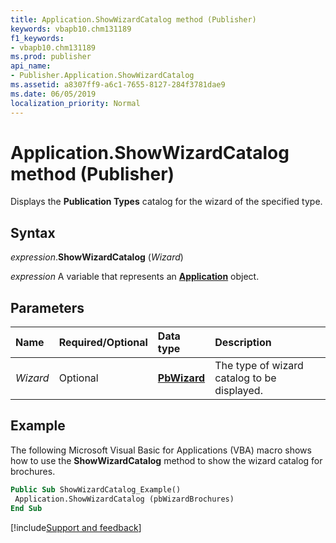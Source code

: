 ```yaml
---
title: Application.ShowWizardCatalog method (Publisher)
keywords: vbapb10.chm131189
f1_keywords:
- vbapb10.chm131189
ms.prod: publisher
api_name:
- Publisher.Application.ShowWizardCatalog
ms.assetid: a8307ff9-a6c1-7655-8127-284f3781dae9
ms.date: 06/05/2019
localization_priority: Normal
---
```



# Application.ShowWizardCatalog method (Publisher)

Displays the **Publication Types** catalog for the wizard of the specified type.


## Syntax

_expression_.**ShowWizardCatalog** (_Wizard_)

_expression_ A variable that represents an **[Application](Publisher.Application.md)** object.


## Parameters

|Name|Required/Optional|Data type|Description|
|:-----|:-----|:-----|:-----|
|_Wizard_|Optional| **[PbWizard](publisher.pbwizard.md)**|The type of wizard catalog to be displayed.|

## Example

The following Microsoft Visual Basic for Applications (VBA) macro shows how to use the **ShowWizardCatalog** method to show the wizard catalog for brochures.

```vb
Public Sub ShowWizardCatalog_Example() 
 Application.ShowWizardCatalog (pbWizardBrochures) 
End Sub
```



[!include[Support and feedback](~/includes/feedback-boilerplate.md)]